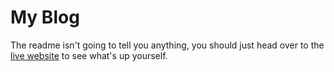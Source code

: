 # My Blog

The readme isn't going to tell you anything, you should just head over to the [live website](https://walwal.me) to see what's up yourself.
